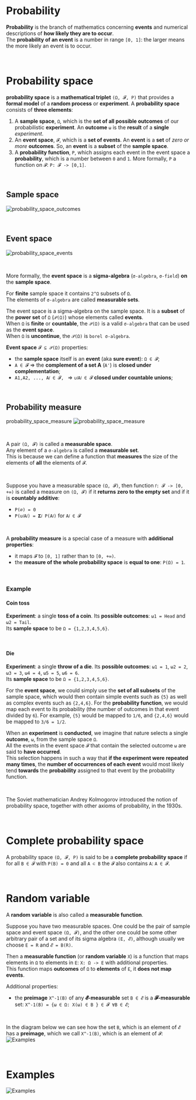 # Probability
**Probability** is the branch of mathematics concerning **events** and numerical descriptions of **how likely they are to occur**.<br>
The **probability of an event** is a number in range `[0, 1]`: the larger means the more likely an event is to occur.<br>

<br>

# Probability space
**probability space** is a **mathematical triplet** `(Ω, 𝓕, P)` that provides a **formal model** of a **random process** or **experiment**.
A **probability space** consists of **three elements**:
1. A **sample space**, `Ω`, which is the **set of all possible outcomes** of our probabilistic **experiment**. An **outcome** `ω` is the **result** of a **single** *experiment*.
2. An **event space**, `𝓕`, which is a **set of events**. An **event** is a **set** of *zero or more* **outcomes**. So, an **event** is a **subset** of the **sample space**.
3. A **probability function**, `P`, which assigns each event in the event space a **probability**, which is a number between `0` and `1`. More formally, `P` a function on `𝓕`: `P: 𝓕 -> [0,1]`.

<br>

## Sample space
![probability_space_outcomes](/img/probability_space_outcomes.jpeg)

<br>

## Event space
![probability_space_events](/img/probability_space_events.jpeg)

<br>

More formally, the **event space** is a **sigma-algebra** (`σ-algebra`, `σ-field`) **on** the **sample space**.

For **finite** sample space it contains `2^Ω` subsets of `Ω`.<br>
The elements of `σ-algebra` are called **measurable sets**.<br>

The event space is a sigma-algebra on the sample space. It is a **subset** of the **power set** of `Ω` (`𝒫(Ω)`) whose elements called **events**.<br>
When `Ω` is **finite** or **countable**, the `𝒫(Ω)` is a valid `σ-algebra` that can be used as the **event space**.<br>
When `Ω` is **uncontinue**, the `𝒫(Ω)` is `borel σ-algebra`.<br>

**Event space** `𝓕 ⊆ 𝒫(Ω)` properties:
- the **sample space** itself is an **event** (aka **sure event**): `Ω ∈ 𝓕`;
- `A ∈ 𝓕` => the **complement of a set A** (`A'`) is **closed under complementation**;
- `A1,A2, ..., A𝑖 ∈ 𝓕, ` => `∪𝑖A𝑖 ∈ 𝓕` **closed under countable unions**;

<br>

## Probability measure
probability_space_measure
![probability_space_measure](/img/probability_space_measure.jpeg)

<br>

A pair `(Ω, 𝓕)` is called a **measurable space**.<br>
Any element of a `σ-algebra` is called a **measurable set**.<br>
This is because we can define a function that **measures** the size of the elements of **all** the elements of `𝓕`.<br>

<br>

Suppose you have a measurable space `(Ω, 𝓕)`, then function `𝑓: 𝓕 -> [0, +∞)` is called a measure on `(Ω, 𝓕)` if it **returns zero to the empty set** and if it is **countably additive**:
- `P(∅) = 0`
- `P(∪𝑖A𝑖) = 𝚺𝑖 P(A𝑖)` for `A𝑖 ∈ 𝓕`

<br>

A **probability measure** is a special case of a measure with **additional properties**:
- it maps `𝓕` to `[0, 1]` rather than to `[0, +∞)`.<br>
- the **measure of the whole probability space** is **equal to one**: `P(Ω) = 1`.<br>

<br>

### Example

#### Coin toss
**Experiment**: a single **toss of a coin**. Its **possible outcomes**: `ω1 = Head` and `ω2 = Tail`.<br>
Its **sample space** to be `Ω = {1,2,3,4,5,6}`.

<br>

#### Die
**Experiment**: a single **throw of a die**. Its **possible outcomes**: `ω1 = 1`, `ω2 = 2`, `ω3 = 3`, `ω4 = 4`, `ω5 = 5`, `ω6 = 6`.<br>
Its **sample space** to be `Ω = {1,2,3,4,5,6}`.<br>

For the **event space**, we could simply use the **set of all subsets** of the sample space, which would then contain simple events such as `{5}` as well as complex events such as `{2,4,6}`.
For the **probability function**, we would map each event to its probability (the number of outcomes in that event divided by `6`). For example, `{5}` would be mapped to `1/6`, and `{2,4,6}` would be mapped to `3/6 = 1/2`.

When an **experiment** is **conducted**, we imagine that nature selects a single **outcome**, `ω`, from the sample space `Ω`.<br>
All the events in the event space `𝓕` that contain the selected outcome `ω` are said to **have occurred**.<br>
This selection happens in such a way that **if the experiment were repeated many times**, the **number of occurrences of each event** would most likely tend **towards** the **probability** assigned to that event by the probability function.

<br>

The Soviet mathematician Andrey Kolmogorov introduced the notion of probability space, together with other axioms of probability, in the 1930s.<br>

<br>

# Complete probability space
A probability space `(Ω, 𝓕, P)` is said to be a **complete probability space** if for all `B ∈ 𝓕` with `P(B) = 0` and all `A ⊂ B` the `𝓕` also contains `A`: `A ∈ 𝓕`. 

<br>

# Random variable
A **random variable** is also called a **measurable function**.<br>

Suppose you have two measurable spaces. One could be the pair of sample space and event space `(Ω, 𝓕)`, and the other one could be some other arbitrary pair of a set and of its sigma algebra `(E, 𝓔)`, although usually we choose `E = R` and `𝓔 = B(R)`.<br>

Then a **measurable function** (or **random variable** `X`) is a function that maps elements in `Ω` to elements in `E`: `X: Ω -> E` with additional properties.<br>
This function maps **outcomes** of `Ω` to **elements** of `E`, it **does not map events**.<br>

Additional properties:
- the **preimage** `X^-1(B)` of any **𝓔-measurable** set `B ∈ 𝓔` is a **𝓕-measurable** set: `X^-1(B) = {ω ∈ Ω: X(ω) ∈ B } ∈ 𝓕 ∀B ∈ 𝓔`;

<br>

In the diagram below we can see how the set `B`, which is an element of `𝓔` has a **preimage**, which we call `X^-1(B)`, which is an element of `𝓕`:
![Examples](/img/probability_space_random_variable.jpeg)

<br>

# Examples
![Examples](/img/pspace_examples.jpeg)
